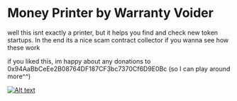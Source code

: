 # Money Printer by Warranty Voider

well this isnt exactly a printer, but it helps you find and check new token startups. In the end its a nice scam contract collector if you wanna see how these work

if you liked this, im happy about any donations to 0x94AaBbCeEe2B08764DF187CF3bc7370Cf6D9E0Bc (so I can play around more^^) 

[![Alt text](https://img.youtube.com/vi/pA8qgLaWP5k/0.jpg)](https://www.youtube.com/watch?v=pA8qgLaWP5k)
